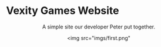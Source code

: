 # Vexity Games Website

<center>

A simple site our developer Peter put together.

<img src="imgs/first.png"


</center>


